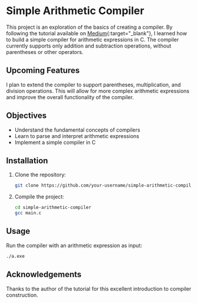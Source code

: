 # Simple Arithmetic Compiler

This project is an exploration of the basics of creating a compiler. By following the tutorial available on [Medium](https://medium.com/@trish07/building-a-simple-arithmetic-compiler-in-c-4f703fa9e6c1){:target="_blank"}, I learned how to build a simple compiler for arithmetic expressions in C. The compiler currently supports only addition and subtraction operations, without parentheses or other operators.

## Upcoming Features

I plan to extend the compiler to support parentheses, multiplication, and division operations. This will allow for more complex arithmetic expressions and improve the overall functionality of the compiler.

## Objectives

- Understand the fundamental concepts of compilers
- Learn to parse and interpret arithmetic expressions
- Implement a simple compiler in C

## Installation

1. Clone the repository:
    ```bash
    git clone https://github.com/your-username/simple-arithmetic-compiler.git
    ```
2. Compile the project:
    ```bash
    cd simple-arithmetic-compiler
    gcc main.c
    ```

## Usage

Run the compiler with an arithmetic expression as input:
```bash
./a.exe
```

## Acknowledgements

Thanks to the author of the tutorial for this excellent introduction to compiler construction.
